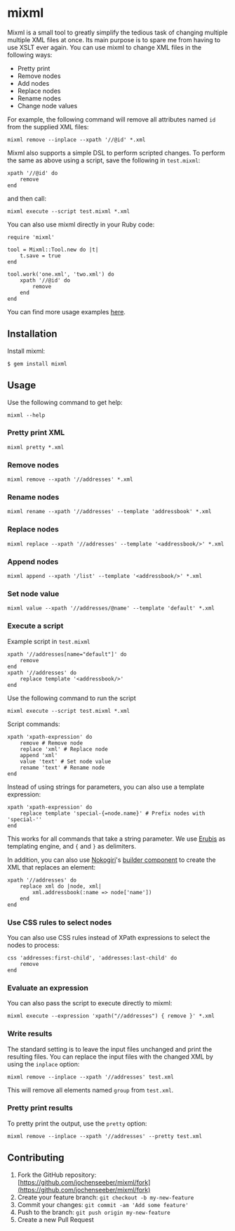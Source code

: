 # mixml

Mixml is a small tool to greatly simplify the tedious task of changing multiple multiple XML files at once. Its main
purpose is to spare me from having to use XSLT ever again. You can use mixml to change XML files in the following ways:

  * Pretty print
  * Remove nodes
  * Add nodes
  * Replace nodes
  * Rename nodes
  * Change node values

For example, the following command will remove all attributes named `id` from the supplied XML files:

    mixml remove --inplace --xpath '//@id' *.xml

Mixml also supports a simple DSL to perform scripted changes. To perform the same as above using a script, save the
following in `test.mixml`:

    xpath '//@id' do
        remove
    end

and then call:

    mixml execute --script test.mixml *.xml

You can also use mixml directly in your Ruby code:

    require 'mixml'

    tool = Mixml::Tool.new do |t|
        t.save = true
    end

    tool.work('one.xml', 'two.xml') do
        xpath '//@id' do
            remove
        end
    end

You can find more usage examples [here](demo/tool.md).

## Installation

Install mixml:

    $ gem install mixml

## Usage

Use the following command to get help:

    mixml --help

### Pretty print XML

    mixml pretty *.xml

### Remove nodes

    mixml remove --xpath '//addresses' *.xml

### Rename nodes

    mixml rename --xpath '//addresses' --template 'addressbook' *.xml

### Replace nodes

    mixml replace --xpath '//addresses' --template '<addressbook/>' *.xml

### Append nodes

    mixml append --xpath '/list' --template '<addressbook/>' *.xml

### Set node value

    mixml value --xpath '//addresses/@name' --template 'default' *.xml

### Execute a script

Example script in `test.mixml`

    xpath '//addresses[name="default"]' do
        remove
    end
    xpath '//addresses' do
        replace template '<addressbook/>'
    end

Use the following command to run the script

    mixml execute --script test.mixml *.xml

Script commands:

    xpath 'xpath-expression' do
        remove # Remove node
        replace 'xml' # Replace node
        append 'xml'
        value 'text' # Set node value
        rename 'text' # Rename node
    end

Instead of using strings for parameters, you can also use a template expression:

    xpath 'xpath-expression' do
        replace template 'special-{=node.name}' # Prefix nodes with 'special-''
    end

This works for all commands that take a string parameter. We use [Erubis](http://www.kuwata-lab.com/erubis) as
templating engine, and `{` and `}` as delimiters.

In addition, you can also use [Nokogiri](http://http://nokogiri.org/)'s
[builder component](http://nokogiri.org/Nokogiri/XML/Builder.html) to create the XML that replaces an element:

    xpath '//addresses' do
        replace xml do |node, xml|
            xml.addressbook(:name => node['name'])
        end
    end

### Use CSS rules to select nodes

You can also use CSS rules instead of XPath expressions to select the nodes to process:

    css 'addresses:first-child', 'addresses:last-child' do
        remove
    end

### Evaluate an expression

You can also pass the script to execute directly to mixml:

    mixml execute --expression 'xpath("//addresses") { remove }' *.xml

### Write results

The standard setting is to leave the input files unchanged and print the resulting files. You can replace the input
files with the changed XML by using the `inplace` option:

    mixml remove --inplace --xpath '//addresses' test.xml

This will remove all elements named `group` from `test.xml`.

### Pretty print results

To pretty print the output, use the `pretty` option:

    mixml remove --inplace --xpath '//addresses' --pretty test.xml

## Contributing

1. Fork the GitHub repository: [https://github.com/jochenseeber/mixml/fork](https://github.com/jochenseeber/mixml/fork)
2. Create your feature branch: `git checkout -b my-new-feature`
3. Commit your changes: `git commit -am 'Add some feature'`
4. Push to the branch: `git push origin my-new-feature`
5. Create a new Pull Request
